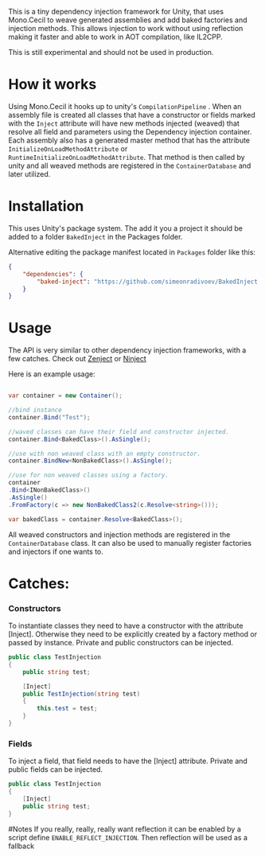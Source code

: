 This is a tiny dependency injection framework for Unity, that uses Mono.Cecil to weave generated assemblies and add baked factories and injection methods. This allows injection to work without using reflection making it faster and able to work in AOT compilation, like IL2CPP.

This is still experimental and should not be used in production.

# How it works
Using Mono.Cecil it hooks up to unity's `CompilationPipeline` . When an assembly file is created all classes that have a constructor or fields marked with the `Inject` attribute will have new methods injected (weaved) that resolve all field and parameters using the Dependency injection container. 
Each assembly also has a generated master method that has the attribute `InitializeOnLoadMethodAttribute` or `RuntimeInitializeOnLoadMethodAttribute`. That method is then called by unity and all weaved methods are registered in the `ContainerDatabase` and later utilized.

# Installation

This uses Unity's package system. The add it you a project it should be added to a folder `BakedInject` in the Packages folder.

Alternative editing the package manifest located in `Packages` folder like this:
``` json
{
    "dependencies": {
        "baked-inject": "https://github.com/simeonradivoev/BakedInject.git"
    }
}
```

# Usage
The API is very similar to other dependency injection frameworks, with a few catches.
Check out [Zenject](https://github.com/modesttree/Zenject) or [Ninject](https://github.com/ninject/ninject)

Here is an example usage:

``` csharp

var container = new Container();

//bind instance
container.Bind("Test");

//waved classes can have their field and constructor injected.
container.Bind<BakedClass>().AsSingle();

//use with non weaved class with an empty constructor.
container.BindNew<NonBakedClass>().AsSingle();

//use for non weaved classes using a factory.
container
.Bind<INonBakedClass>()
.AsSingle()
.FromFactory(c => new NonBakedClass2(c.Resolve<string>()));

var bakedClass = container.Resolve<BakedClass>();
```

All weaved constructors and injection methods are registered in the `ContainerDatabase` class. It can also be used to manually register factories and injectors if one wants to.

# Catches:

### Constructors
To instantiate classes they need to have a constructor with the attribute [Inject]. Otherwise they need to be explicitly created by a factory method or passed by instance. Private and public constructors can be injected.

``` csharp
public class TestInjection
{
    public string test;

    [Inject]
    public TestInjection(string test)
    {
        this.test = test;
    }
}
```

### Fields
To inject a field, that field needs to have the [Inject] attribute. Private and public fields can be injected.
``` csharp
public class TestInjection
{
    [Inject]
    public string test;
}
```

#Notes
If you really, really, really want reflection it can be enabled by a script define `ENABLE_REFLECT_INJECTION`. Then reflection will be used as a fallback
